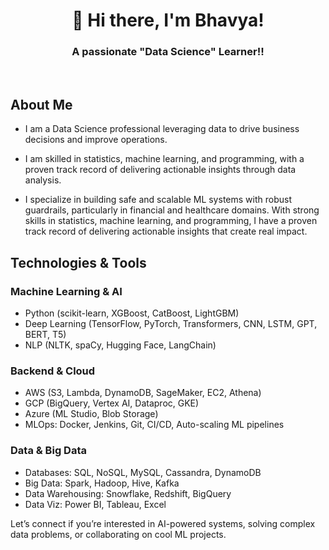 
<h1 align="center">👋 Hi there, I'm Bhavya! </h1>
<h3 align="center">A passionate "Data Science" Learner!!</h3>



<p align=center>


</a>
</p>

<br>

## About Me

<div>
 
* I am a Data Science professional leveraging data to drive business decisions and improve operations.  
* I am skilled in statistics, machine learning, and programming, with a proven track record of delivering actionable insights through data analysis.
 
* I specialize in building safe and scalable ML systems with robust guardrails, particularly in financial and healthcare domains. With strong skills in statistics, machine learning, and programming, I have a proven track record of delivering actionable insights that create real impact.

 
</div>

## Technologies & Tools

### Machine Learning & AI
- Python (scikit-learn, XGBoost, CatBoost, LightGBM)
- Deep Learning (TensorFlow, PyTorch, Transformers, CNN, LSTM, GPT, BERT, T5)
- NLP (NLTK, spaCy, Hugging Face, LangChain)

### Backend & Cloud
- AWS (S3, Lambda, DynamoDB, SageMaker, EC2, Athena)
- GCP (BigQuery, Vertex AI, Dataproc, GKE)
- Azure (ML Studio, Blob Storage)
- MLOps: Docker, Jenkins, Git, CI/CD, Auto-scaling ML pipelines

### Data & Big Data
- Databases: SQL, NoSQL, MySQL, Cassandra, DynamoDB
- Big Data: Spark, Hadoop, Hive, Kafka
- Data Warehousing: Snowflake, Redshift, BigQuery
- Data Viz: Power BI, Tableau, Excel


Let’s connect if you’re interested in AI-powered systems, solving complex data problems, or collaborating on cool ML projects.

